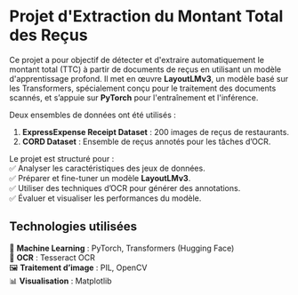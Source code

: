 # **Projet d'Extraction du Montant Total des Reçus**  

Ce projet a pour objectif de détecter et d'extraire automatiquement le montant total (TTC) à partir de documents de reçus en utilisant un modèle d'apprentissage profond. Il met en œuvre **LayoutLMv3**, un modèle basé sur les Transformers, spécialement conçu pour le traitement des documents scannés, et s’appuie sur **PyTorch** pour l'entraînement et l'inférence.

Deux ensembles de données ont été utilisés :
1. **ExpressExpense Receipt Dataset** : 200 images de reçus de restaurants.
2. **CORD Dataset** : Ensemble de reçus annotés pour les tâches d’OCR.

Le projet est structuré pour :  
✅ Analyser les caractéristiques des jeux de données.  
✅ Préparer et fine-tuner un modèle **LayoutLMv3**.  
✅ Utiliser des techniques d’OCR pour générer des annotations.  
✅ Évaluer et visualiser les performances du modèle.  


## **Technologies utilisées**  
🚀 **Machine Learning** : PyTorch, Transformers (Hugging Face)  
📄 **OCR** : Tesseract OCR  
🖼 **Traitement d’image** : PIL, OpenCV  
📊 **Visualisation** : Matplotlib  
